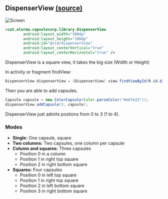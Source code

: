 ## DispenserView [(source)](https://github.com/alorma/capsulecorp/blob/master/Demo/src/main/res/layout/fragment_main.xml)

![Screen](https://raw2.github.com/alorma/capsulecorp/master/doc/art/screen_colors.png)

``` xml
<cat.alorma.capsulecorp.library.DispenserView
        android:layout_width="300dp"
        android:layout_height="100dp"
        android:id="@+id/dispenserView"
        android:layout_centerVertical="true"
        android:layout_centerHorizontal="true" />
```

DispenserView is a square view, it takes the big size  (Width or Height)

In activity or fragment findView:

``` java
DispenserView dispenserView = (DispenserView) view.findViewById(R.id.dispenserView);
```

Then you are able to add capsules.

``` java
Capsule capsule = new ColorCapsule(Color.parseColor("#e67e22"));
dispenserView.addCapsule(3, capsule);
```

DispenserView just admits postions from 0 to 3 (1 to 4).

### Modes

* **Single:** One capsule, square
* **Two columns:** Two capsules, one column per capsule
* **Column and squares:** Three capsules
    * Position 0 in a column
    * Position 1 in right top square
    * Position 2 in right bottom square
* **Squares:** Four capsules
    * Position 0 in left top square
    * Position 1 in right top square
    * Position 2 in left bottom square
    * Position 3 in right bottom square
